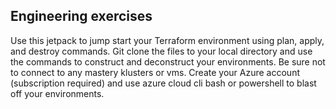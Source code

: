 ## Engineering exercises

Use this jetpack to jump start your Terraform environment using plan, apply, and destroy commands.  Git clone the files to your local directory and use the commands to construct and deconstruct your environments.  Be sure not to connect to any mastery klusters or vms.  Create your Azure account (subscription required) and use azure cloud cli bash or powershell to blast off your environments.  
